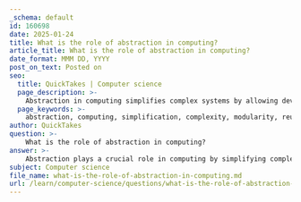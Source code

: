 ```yaml
---
_schema: default
id: 160698
date: 2025-01-24
title: What is the role of abstraction in computing?
article_title: What is the role of abstraction in computing?
date_format: MMM DD, YYYY
post_on_text: Posted on
seo:
  title: QuickTakes | Computer science
  page_description: >-
    Abstraction in computing simplifies complex systems by allowing developers to focus on high-level features while hiding unnecessary details, enhancing comprehension, modularity, reusability, maintainability, and security.
  page_keywords: >-
    abstraction, computing, simplification, complexity, modularity, reusability, maintainability, security, data abstraction, control abstraction, software engineering, programming, libraries, frameworks
author: QuickTakes
question: >-
    What is the role of abstraction in computing?
answer: >-
    Abstraction plays a crucial role in computing by simplifying complex systems and allowing developers to focus on essential features while hiding unnecessary details. Here are some key aspects of abstraction in computing:\n\n1. **Simplification of Complexity**: Abstraction allows developers to manage complex systems by hiding intricate details. This enables them to concentrate on high-level functionality without being overwhelmed by the underlying complexities. For instance, when using a programming language, developers can utilize libraries and frameworks that abstract away the low-level operations, allowing them to implement features more efficiently.\n\n2. **Enhanced Comprehension**: By abstracting away complexities, developers can view systems through a simplified lens. This facilitates better understanding and communication among team members, as they can discuss concepts without getting bogged down in technical specifics. For example, treating a car as a single entity without delving into its internal mechanics helps in discussing its features and functionalities more easily.\n\n3. **Modularity**: Abstraction promotes modular design, where different components of a system can be developed and tested independently. This modularity enhances maintainability and allows for easier updates and modifications to specific parts of the system without affecting others.\n\n4. **Reusability**: Abstract classes and interfaces can be reused across different parts of a program or in different projects, enhancing code reusability. This reduces redundancy and promotes efficient use of resources, as developers can leverage existing abstractions rather than reinventing the wheel.\n\n5. **Maintainability**: Changes to the implementation can be made without affecting the users of the class, as long as the interface remains consistent. This separation of interface and implementation allows for easier maintenance and updates, as developers can modify the underlying code without disrupting the overall functionality.\n\n6. **Security**: By limiting access to implementation details, abstraction enhances security by reducing the risk of unintended interactions with sensitive data. For example, a user can interact with a database through a well-defined interface without needing to know the specifics of how the data is stored or managed.\n\n7. **Types of Abstraction**: In programming, there are two main types of abstraction:\n   - **Data Abstraction**: This involves hiding the details of data representation and exposing only the necessary attributes and methods.\n   - **Control Abstraction**: This focuses on hiding the details of control flow and implementation logic, allowing developers to work with higher-level constructs.\n\nIn summary, abstraction is a fundamental concept in computer science that facilitates the design and development of scalable, maintainable, and efficient systems. By focusing on essential characteristics and omitting irrelevant details, abstraction enables developers to manage complexity and enhance productivity in software engineering.
subject: Computer science
file_name: what-is-the-role-of-abstraction-in-computing.md
url: /learn/computer-science/questions/what-is-the-role-of-abstraction-in-computing
---
```


&nbsp;